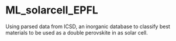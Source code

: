 # ML_solarcell_EPFL
Using parsed data from ICSD, an inorganic database to classify best materials to be used as a double perovskite in as solar cell.
